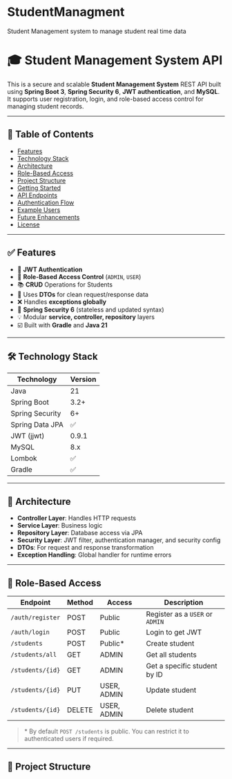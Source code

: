 # StudentManagment

Student Management system to manage student real time data

# 🎓 Student Management System API

This is a secure and scalable **Student Management System** REST API built using **Spring Boot 3**, **Spring Security 6**, **JWT authentication**, and **MySQL**. It supports user registration, login, and role-based access control for managing student records.

---

## 📌 Table of Contents

- [Features](#features)
- [Technology Stack](#technology-stack)
- [Architecture](#architecture)
- [Role-Based Access](#role-based-access)
- [Project Structure](#project-structure)
- [Getting Started](#getting-started)
- [API Endpoints](#api-endpoints)
- [Authentication Flow](#authentication-flow)
- [Example Users](#example-users)
- [Future Enhancements](#future-enhancements)
- [License](#license)

---

## ✅ Features

- 🔐 **JWT Authentication**
- 👥 **Role-Based Access Control** (`ADMIN`, `USER`)
- 📚 **CRUD** Operations for Students
- 🧾 Uses **DTOs** for clean request/response data
- ❌ Handles **exceptions globally**
- 🧠 **Spring Security 6** (stateless and updated syntax)
- 💡 Modular **service, controller, repository** layers
- ☑️ Built with **Gradle** and **Java 21**

---

## 🛠️ Technology Stack

| Technology      | Version |
| --------------- | ------- |
| Java            | 21      |
| Spring Boot     | 3.2+    |
| Spring Security | 6+      |
| Spring Data JPA | ✅      |
| JWT (jjwt)      | 0.9.1   |
| MySQL           | 8.x     |
| Lombok          | ✅      |
| Gradle          | ✅      |

---

## 🧩 Architecture

- **Controller Layer**: Handles HTTP requests
- **Service Layer**: Business logic
- **Repository Layer**: Database access via JPA
- **Security Layer**: JWT filter, authentication manager, and security config
- **DTOs**: For request and response transformation
- **Exception Handling**: Global handler for runtime errors

---

## 🔐 Role-Based Access

| Endpoint         | Method | Access      | Description                     |
| ---------------- | ------ | ----------- | ------------------------------- |
| `/auth/register` | POST   | Public      | Register as a `USER` or `ADMIN` |
| `/auth/login`    | POST   | Public      | Login to get JWT                |
| `/students`      | POST   | Public\*    | Create student                  |
| `/students/all`  | GET    | ADMIN       | Get all students                |
| `/students/{id}` | GET    | ADMIN       | Get a specific student by ID    |
| `/students/{id}` | PUT    | USER, ADMIN | Update student                  |
| `/students/{id}` | DELETE | USER, ADMIN | Delete student                  |

> \* By default `POST /students` is public. You can restrict it to authenticated users if required.

---

## 📁 Project Structure
